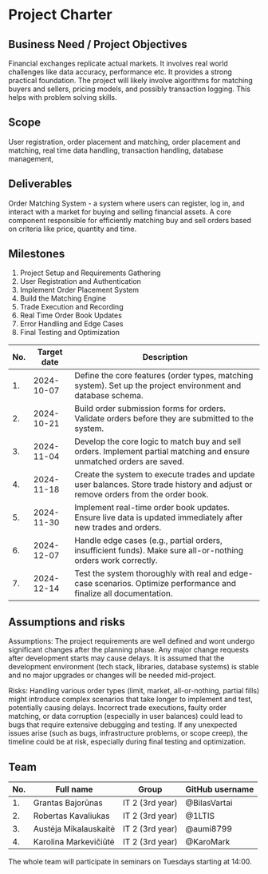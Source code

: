 # Project Charter

## Business Need / Project Objectives

Financial exchanges replicate actual markets. It involves real world challenges like data accuracy, performance etc. It provides a strong practical foundation. The project will likely involve algorithms for matching buyers and sellers, pricing models, and possibly transaction logging. This helps with problem solving skills.

## Scope

User registration, order placement and matching, order placement and matching, real time data handling, transaction handling, database management, 

## Deliverables

Order Matching System - a system where users can register, log in, and interact with a market for buying and selling financial assets. A core component responsible for efficiently matching buy and sell orders based on criteria like price, quantity and time.

## Milestones

1. Project Setup and Requirements Gathering
2. User Registration and Authentication
3. Implement Order Placement System
4. Build the Matching Engine
5. Trade Execution and Recording
6. Real Time Order Book Updates
7. Error Handling and Edge Cases
8. Final Testing and Optimization
   
| No. | Target date  | Description |
| --- | ----------- | ----------- |
| 1.  | 2024-10-07 | Define the core features (order types, matching system). Set up the project environment and database schema. |
| 2.  | 2024-10-21 | Build order submission forms for orders. Validate orders before they are submitted to the system. |
| 3.  | 2024-11-04 | Develop the core logic to match buy and sell orders. Implement partial matching and ensure unmatched orders are saved. |
| 4.  | 2024-11-18 | Create the system to execute trades and update user balances. Store trade history and adjust or remove orders from the order book. |
| 5.  | 2024-11-30 | Implement real-time order book updates. Ensure live data is updated immediately after new trades and orders. |
| 6.  |  2024-12-07 | Handle edge cases (e.g., partial orders, insufficient funds). Make sure all-or-nothing orders work correctly. |
| 7.  |  2024-12-14 | Test the system thoroughly with real and edge-case scenarios. Optimize performance and finalize all documentation. |

## Assumptions and risks

Assumptions:
The project requirements are well defined and wont undergo significant changes after the planning phase. Any major change requests after development starts may cause delays.
It is assumed that the development environment (tech stack, libraries, database systems) is stable and no major upgrades or changes will be needed mid-project.

Risks:
Handling various order types (limit, market, all-or-nothing, partial fills) might introduce complex scenarios that take longer to implement and test, potentially causing delays.
Incorrect trade executions, faulty order matching, or data corruption (especially in user balances) could lead to bugs that require extensive debugging and testing.
If any unexpected issues arise (such as bugs, infrastructure problems, or scope creep), the timeline could be at risk, especially during final testing and optimization.

## Team

| No. | Full name | Group | GitHub username | 
| --- | --------- | ----- | ----------------|
| 1.  | Grantas Bajorūnas | IT 2 (3rd year) | @BilasVartai |
| 2.  | Robertas Kavaliukas | IT 2 (3rd year) | @1LTIS |
| 3.  | Austėja Mikalauskaitė | IT 2 (3rd year) | @aumi8799 |
| 4.  | Karolina Markevičiūtė | IT 2 (3rd year) | @KaroMark |

The whole team will participate in seminars on Tuesdays starting at 14:00.
